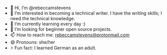 - 👋 Hi, I’m @rebeccamstevens
- 👀 I’m interested in becoming a technical writer. I have the writing skills; I need the technical knowledge. 
- 🌱 I’m currently learning every day :)
- 💞️ I’m looking for beginner open source projects.
- 📫 How to reach me: rebeccamstevens@protonmail.com
- 😄 Pronouns: she/her
- ⚡ Fun fact: I learned German as an adult.

<!---
rebeccamstevens/rebeccamstevens is a ✨ special ✨ repository because its `README.md` (this file) appears on your GitHub profile.
You can click the Preview link to take a look at your changes.
--->
